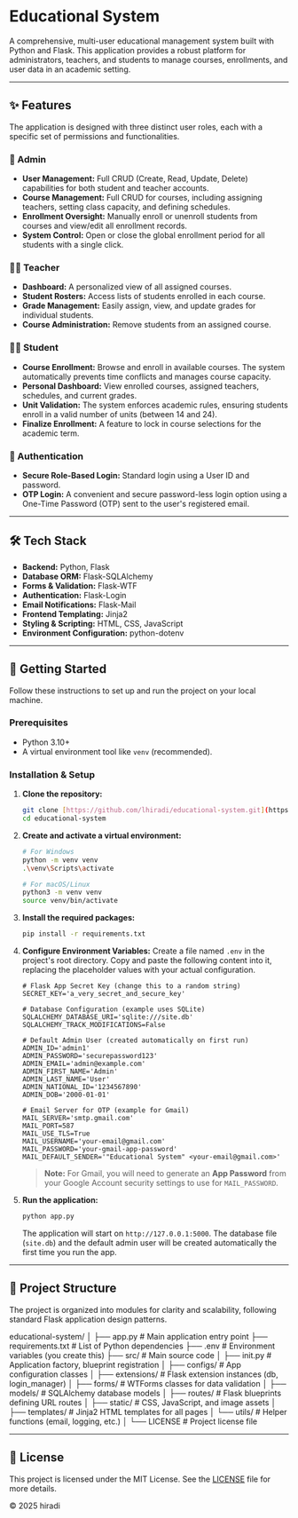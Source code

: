 # Educational System

A comprehensive, multi-user educational management system built with Python and Flask. This application provides a robust platform for administrators, teachers, and students to manage courses, enrollments, and user data in an academic setting.

---

## ✨ Features

The application is designed with three distinct user roles, each with a specific set of permissions and functionalities.

### 👤 Admin
* **User Management:** Full CRUD (Create, Read, Update, Delete) capabilities for both student and teacher accounts.
* **Course Management:** Full CRUD for courses, including assigning teachers, setting class capacity, and defining schedules.
* **Enrollment Oversight:** Manually enroll or unenroll students from courses and view/edit all enrollment records.
* **System Control:** Open or close the global enrollment period for all students with a single click.

### 👩‍🏫 Teacher
* **Dashboard:** A personalized view of all assigned courses.
* **Student Rosters:** Access lists of students enrolled in each course.
* **Grade Management:** Easily assign, view, and update grades for individual students.
* **Course Administration:** Remove students from an assigned course.

### 🧑‍🎓 Student
* **Course Enrollment:** Browse and enroll in available courses. The system automatically prevents time conflicts and manages course capacity.
* **Personal Dashboard:** View enrolled courses, assigned teachers, schedules, and current grades.
* **Unit Validation:** The system enforces academic rules, ensuring students enroll in a valid number of units (between 14 and 24).
* **Finalize Enrollment:** A feature to lock in course selections for the academic term.

### 🔐 Authentication
* **Secure Role-Based Login:** Standard login using a User ID and password.
* **OTP Login:** A convenient and secure password-less login option using a One-Time Password (OTP) sent to the user's registered email.

---

## 🛠️ Tech Stack

* **Backend:** Python, Flask
* **Database ORM:** Flask-SQLAlchemy
* **Forms & Validation:** Flask-WTF
* **Authentication:** Flask-Login
* **Email Notifications:** Flask-Mail
* **Frontend Templating:** Jinja2
* **Styling & Scripting:** HTML, CSS, JavaScript
* **Environment Configuration:** python-dotenv

---

## 🚀 Getting Started

Follow these instructions to set up and run the project on your local machine.

### Prerequisites

* Python 3.10+
* A virtual environment tool like `venv` (recommended).

### Installation & Setup

1.  **Clone the repository:**
    ```bash
    git clone [https://github.com/lhiradi/educational-system.git](https://github.com/lhiradi/educational-system.git)
    cd educational-system
    ```

2.  **Create and activate a virtual environment:**
    ```bash
    # For Windows
    python -m venv venv
    .\venv\Scripts\activate

    # For macOS/Linux
    python3 -m venv venv
    source venv/bin/activate
    ```

3.  **Install the required packages:**
    ```bash
    pip install -r requirements.txt
    ```

4.  **Configure Environment Variables:**
    Create a file named `.env` in the project's root directory. Copy and paste the following content into it, replacing the placeholder values with your actual configuration.

    ```env
    # Flask App Secret Key (change this to a random string)
    SECRET_KEY='a_very_secret_and_secure_key'

    # Database Configuration (example uses SQLite)
    SQLALCHEMY_DATABASE_URI='sqlite:///site.db'
    SQLALCHEMY_TRACK_MODIFICATIONS=False

    # Default Admin User (created automatically on first run)
    ADMIN_ID='admin1'
    ADMIN_PASSWORD='securepassword123'
    ADMIN_EMAIL='admin@example.com'
    ADMIN_FIRST_NAME='Admin'
    ADMIN_LAST_NAME='User'
    ADMIN_NATIONAL_ID='1234567890'
    ADMIN_DOB='2000-01-01'

    # Email Server for OTP (example for Gmail)
    MAIL_SERVER='smtp.gmail.com'
    MAIL_PORT=587
    MAIL_USE_TLS=True
    MAIL_USERNAME='your-email@gmail.com'
    MAIL_PASSWORD='your-gmail-app-password'
    MAIL_DEFAULT_SENDER='"Educational System" <your-email@gmail.com>'
    ```
    > **Note:** For Gmail, you will need to generate an **App Password** from your Google Account security settings to use for `MAIL_PASSWORD`.

5.  **Run the application:**
    ```bash
    python app.py
    ```
    The application will start on `http://127.0.0.1:5000`. The database file (`site.db`) and the default admin user will be created automatically the first time you run the app.

---

## 📁 Project Structure

The project is organized into modules for clarity and scalability, following standard Flask application design patterns.


educational-system/
│
├── app.py                # Main application entry point
├── requirements.txt      # List of Python dependencies
├── .env                  # Environment variables (you create this)
├── src/                  # Main source code
│   ├── init.py         # Application factory, blueprint registration
│   ├── configs/            # App configuration classes
│   ├── extensions/         # Flask extension instances (db, login_manager)
│   ├── forms/              # WTForms classes for data validation
│   ├── models/             # SQLAlchemy database models
│   ├── routes/             # Flask blueprints defining URL routes
│   ├── static/             # CSS, JavaScript, and image assets
│   ├── templates/          # Jinja2 HTML templates for all pages
│   └── utils/              # Helper functions (email, logging, etc.)
│
└── LICENSE               # Project license file


---

## 📜 License

This project is licensed under the MIT License. See the [LICENSE](LICENSE) file for more details.

&copy; 2025 hiradi
